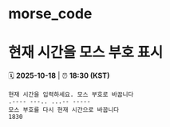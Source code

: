 # morse_code
# 현재 시간을 모스 부호 표시
<!-- MORSE_TIME_START -->
🗓️ **2025-10-18** | ⏰ **18:30 (KST)**

```
현재 시간을 입력하세요. 모스 부호로 바꿉니다
.---- ---.. ...-- -----
모스 부호를 다시 현재 시간으로 바꿉니다
1830
```
<!-- MORSE_TIME_END -->
